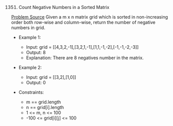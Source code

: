 1351. Count Negative Numbers in a Sorted Matrix

[Problem Source](https://leetcode.com/problems/count-negative-numbers-in-a-sorted-matrix/description/)
Given a m x n matrix grid which is sorted in non-increasing order both row-wise and column-wise, return the number of negative numbers in grid.

* Example 1:

    - Input: grid = [[4,3,2,-1],[3,2,1,-1],[1,1,-1,-2],[-1,-1,-2,-3]]
    - Output: 8
    - Explanation: There are 8 negatives number in the matrix.

* Example 2:

    - Input: grid = [[3,2],[1,0]]
    - Output: 0

* Constraints:

    - m == grid.length
    - n == grid[i].length
    - 1 <= m, n <= 100
    - -100 <= grid[i][j] <= 100
